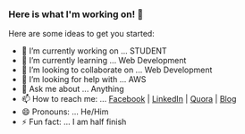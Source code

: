 ### Here is what I'm working on! 👋

Here are some ideas to get you started:

- 🔭 I’m currently working on ... STUDENT
- 🌱 I’m currently learning ... Web Development
- 👯 I’m looking to collaborate on ... Web Development
- 🤔 I’m looking for help with ... AWS
- 💬 Ask me about ... Anything
- 📫 How to reach me: ... [Facebook](https://www.facebook.com/jawjawrk.me/) | [LinkedIn](https://www.linkedin.com/in/jaw-jaw-rakhaine-25358514b/) | [Quora](https://bn.quora.com/profile/Jaw-Jaw-Rakhaine?ch=10&share=48aac5df&srid=uiSDdp) | [Blog](https://jawjawrakhaine.blogspot.com/)
- 😄 Pronouns: ... He/Him
- ⚡ Fun fact: ... I am half finish

